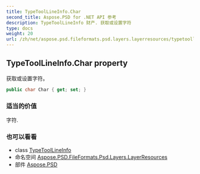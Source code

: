 ```yaml
---
title: TypeToolLineInfo.Char
second_title: Aspose.PSD for .NET API 参考
description: TypeToolLineInfo 财产. 获取或设置字符
type: docs
weight: 20
url: /zh/net/aspose.psd.fileformats.psd.layers.layerresources/typetoollineinfo/char/
---
```

## TypeToolLineInfo.Char property

获取或设置字符。

```csharp
public char Char { get; set; }
```

### 适当的价值

字符.

### 也可以看看

* class [TypeToolLineInfo](../)
* 命名空间 [Aspose.PSD.FileFormats.Psd.Layers.LayerResources](../../typetoollineinfo/)
* 部件 [Aspose.PSD](../../../)


